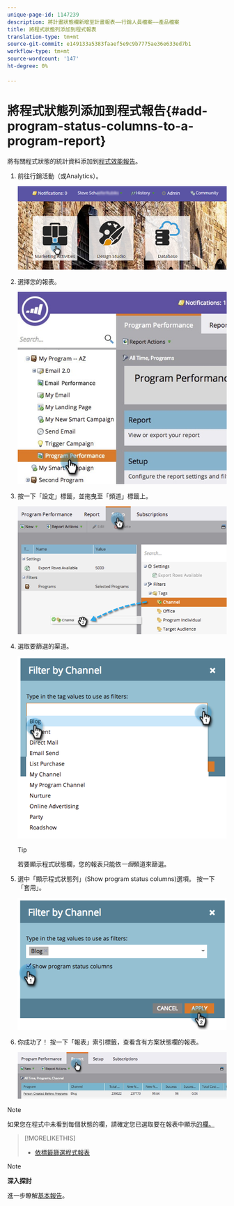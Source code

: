 ```yaml
---
unique-page-id: 1147239
description: 將計畫狀態欄新增至計畫報表——行銷人員檔案——產品檔案
title: 將程式狀態列添加到程式報表
translation-type: tm+mt
source-git-commit: e149133a5383faaef5e9c9b7775ae36e633ed7b1
workflow-type: tm+mt
source-wordcount: '147'
ht-degree: 0%

---
```



# 將程式狀態列添加到程式報告{#add-program-status-columns-to-a-program-report}

將有關程式狀態的統計資料添加到[程式效能報告](create-a-program-performance-report.md)。

1. 前往行銷活動（或Analytics）。

   ![](assets/login-marketing-activities-2.png)

1. 選擇您的報表。

   ![](assets/emailperformance.jpg)

1. 按一下「設定」標籤，並拖曳至「頻道」標籤上。

   ![](assets/image2014-9-23-16-3a26-3a38.png)

1. 選取要篩選的渠道。

   ![](assets/image2014-9-23-16-3a26-3a48.png)

   >[!TIP]
   >
   >若要顯示程式狀態欄，您的報表只能依&#x200B;*一個*&#x200B;頻道來篩選。

1. 選中「顯示程式狀態列」(Show program status columns)選項。 按一下「套用」。

   ![](assets/image2014-9-23-16-3a26-3a53.png)

1. 你成功了！ 按一下「報表」索引標籤，查看含有方案狀態欄的報表。

   ![](assets/programreport.jpg)

>[!NOTE]
>
>如果您在程式中未看到每個狀態的欄，請確定您已選取要在報表中顯示[的欄。](../../../../product-docs/reporting/basic-reporting/editing-reports/select-report-columns.md)

>[!MORELIKETHIS]
>
>* [依標籤篩選程式報表](filter-a-program-report-by-tag.md)

>



>[!NOTE]
>
>**深入探討**
>
>進一步瞭解[基本報告](http://docs.marketo.com/display/docs/basic+reporting)。


